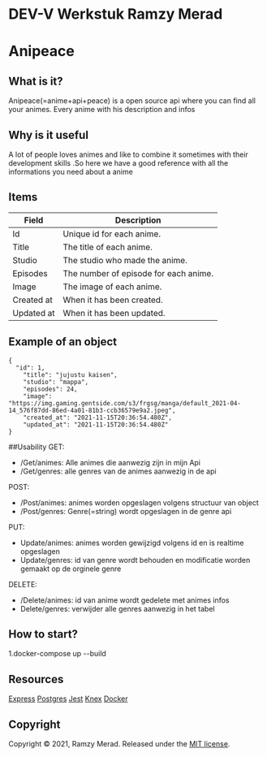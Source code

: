 # DEV-V Werkstuk Ramzy Merad
# Anipeace

## What is it?
Anipeace(=anime+api+peace) is a open source api where you can find all your animes. Every anime with his description and infos
## Why is it useful
A lot of people loves animes and like to combine it sometimes with their development skills
.So here we have a good reference with all the informations you need about a anime
## Items
Field | Description
------|------------
Id | Unique id for each anime.
Title | The title of each anime.
Studio | The studio who made the anime.
Episodes | The number of episode for each anime.
Image | The image of each anime.
Created at | When it has been created.
Updated at | When it has been updated.
## Example of an object
```
{
  "id": 1,
    "title": "jujustu kaisen",
    "studio": "mappa",
    "episodes": 24,
    "image": "https://img.gaming.gentside.com/s3/frgsg/manga/default_2021-04-14_576f87dd-86ed-4a01-81b3-ccb36579e9a2.jpeg",
    "created_at": "2021-11-15T20:36:54.480Z",
    "updated_at": "2021-11-15T20:36:54.480Z"
}
```
##Usability 
GET:
- /Get/animes: Alle animes die aanwezig zijn in mijn Api
- /Get/genres: alle genres van de animes aanwezig in de api

POST: 
- /Post/animes: animes worden opgeslagen volgens structuur van object
- /Post/genres: Genre(=string) wordt opgeslagen in de genre api

PUT:
- Update/animes: animes worden gewijzigd volgens id en is realtime opgeslagen
- Update/genres: id van genre wordt behouden en modificatie worden gemaakt op de orginele genre

DELETE:
- /Delete/animes: id van anime wordt gedelete met animes infos
- Delete/genres: verwijder alle genres aanwezig in het tabel

## How to start?
1.docker-compose up --build
## Resources
[Express](https://expressjs.com/)
[Postgres](https://www.postgresql.org/docs/)
[Jest](https://jestjs.io/docs/getting-started)
[Knex](https://knexjs.org/)
[Docker](https://docs.docker.com/) 
## Copyright
Copyright © 2021, Ramzy Merad. Released under the [MIT license](Anipeace/LICENSE).
